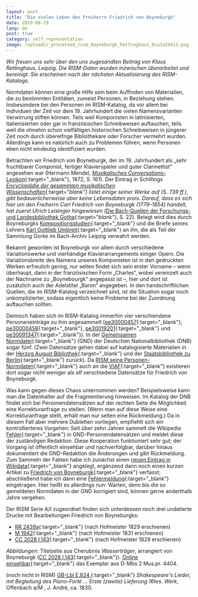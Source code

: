 ```yaml
---
layout: post
title: "Die vielen Leben des Freiherrn Friedrich von Boyneburgk"
date: 2019-08-29
lang: de
post: true
category: self_representation
image: /uploads/_processed_/csm_Boyneburgk_Rettinghaus_0ca3a29413.png
---
```



_Wir freuen uns sehr über den uns zugesandten Beitrag von Klaus Rettinghaus, Leipzig. Die RISM-Daten wurden inzwischen überarbeitet und bereinigt. Sie erscheinen nach der nächsten Aktualisierung des RISM-Katalogs._

Normdaten können eine große Hilfe sein beim Auffinden von Materialien, die zu bestimmten Entitäten, zumeist Personen, in Beziehung stehen. Insbesondere bei den Personen im RISM-Katalog, da vor allem bei Individuen der Zeit vor dem 19. Jahrhundert die vielen Namensvarianten Verwirrung stiften können. Teils weil Komponisten in latinisierten, italienisierten oder gar in französischen Schreibweisen auftauchen, teils weil die ohnehin schon vielfältigen historischen Schreibweisen in jüngerer Zeit noch durch übereifrige Bibliothekare oder Forscher vermehrt wurden. Allerdings kann es natürlich auch zu Problemen führen, wenn Personen eben nicht eindeutig identifiziert wurden.

Betrachten wir Friedrich von Boyneburgk, der im 19. Jahrhundert als „sehr fruchtbarer Componist, fertiger Klavierspieler und guter Clarinettist“ angesehen war (Hermann Mendel, [_Musikalisches Conversations-Lexikon_](http://mdz-nbn-resolving.de/urn:nbn:de:bvb:12-bsb10598430-3){:target="_blank"}, 1872, S. 161). Der Eintrag in Schillings [_Encyclopädie der gesammten musikalischen Wissenschaften_](http://mdz-nbn-resolving.de/urn:nbn:de:bvb:12-bsb10600488-3){:target="_blank"} listet einige seiner Werke auf (S. 739 ff.), gibt bedauerlicherweise aber keine Lebensdaten preis. Darauf, dass es sich hier um den Freiherrn Carl Friedrich von Boyneburgk (1779–1854) handelt, hat zuerst Ulrich Leisinger hingewiesen (_[Die Bach-Quellen der Forschungs- und Landesbibliothek Gotha](http://www.worldcat.org/oclc/185914948){:target="_blank"}_, S. 22). Belegt wird dies durch Boyneburgks [Kompositionsstudien](https://sachsen.digital/werkansicht/dlf/201530/1/){:target="_blank"}<sup><span lang="de-DE"><a class="sdfootnoteanc" name="sdfootnote1anc" href="typo3/#sdfootnote1sym"></a></span></sup> und die Briefe seines Lehrers [Karl Gottlieb Umbreit](https://sachsen.digital/werkansicht/dlf/200049/229/0/){:target="_blank"} an ihn,<sup><span lang="de-DE"><a class="sdfootnoteanc" name="sdfootnote2anc" href="typo3/#sdfootnote2sym"></a></span></sup> die als Teil der Sammlung Gorke im Bach-Archiv Leipzig verwahrt werden.

Bekannt geworden ist Boyneburgk vor allem durch verschiedene Variationswerke und vierhändige Klavierarrangements einiger Opern. Die Variationsbreite des Namens unseres Komponisten ist in den gedruckten Werken erfreulich gering, nur selten findet sich sein erster Vorname – wenn überhaupt, dann in der französischen Form „Charles“, wobei vereinzelt auch der Nachname zu „Boynebourgk“ angepasst ist –, hier und dort ist zusätzlich auch der Adelstitel „Baron“ angegeben. In den handschriftlichen Quellen, die im RISM-Katalog verzeichnet sind, ist die Situation sogar noch unkomplizierter, sodass eigentlich keine Probleme bei der Zuordnung auftauchen sollten.

Dennoch haben sich im RISM-Katalog immerhin vier verschiendene Personeneinträge zu ihm angesammelt ([pe30000457](https://opac.rism.info/search?id=pe30000457){:target="_blank"}, [pe30000458](https://opac.rism.info/search?id=pe30000458){:target="_blank"}, [pe30019201](https://opac.rism.info/search?id=pe30019201){:target="_blank"} und [pe30091347](https://opac.rism.info/search?id=pe30091347){:target="_blank"}). In der [Gemeinsamen Normdatei](https://www.dnb.de/DE/Professionell/Standardisierung/GND/gnd_node.html){:target="_blank"} (GND) der Deutschen Nationalbibliothek (DNB) sogar fünf. (Zwei Datensätze gehen dabei auf katalogisierte Materialien in der [Herzog August Bibliothek](http://opac.lbs-braunschweig.gbv.de/DB=2/XMLPRS=N/PPN?PPN=151428549){:target="_blank"} und der [Staatsbibliothek zu Berlin](http://stabikat.de/DB=1/XMLPRS=N/PPN?PPN=279571968){:target="_blank"} zurück). Da [RISM seine Personen-Normdaten](http://www.rism.info/de/startseite/newsdetails/article/2/rism-in-viaf.html){:target="_blank"} auch an die [VIAF](http://viaf.org/){:target="_blank"} existieren dort sogar nicht weniger als elf verschiedene Datensätze für Friedrich von Boyneburgk.

Was kann gegen dieses Chaos unternommen werden? Beispielsweise kann man die Datenhalter auf die Fragmentierung hinweisen. Im Katalog der DNB findet sich bei Personendatensätzen auf der rechten Seite die Möglichkeit eine Korrekturanfrage zu stellen. (Wenn man auf diese Weise eine Korrekturanfrage stellt, erhält man nur selten eine Rückmeldung.) Da in diesem Fall aber mehrere Dubletten vorliegen, empfiehlt sich ein kontrollierteres Vorgehen: Seit über zehn Jahren sammelt die Wikipedia [Fehler](https://de.wikipedia.org/wiki/Wikipedia:GND/Fehlermeldung){:target="_blank"} in GND-Personendatensätzen und meldet diese der zuständigen Redaktion. Diese Kooperation funktioniert sehr gut; der Vorgang ist öffentlich einsehbar und nachverfolgbar, darüber hinaus dokumentiert die GND-Redaktion die Änderungen und gibt Rückmeldung. Zum Sammeln der Fakten habe ich zunächst einen [neuen Eintrag in Wikidata](https://www.wikidata.org/wiki/Q66300899){:target="_blank"} angelegt, ergänzend dann noch einen kurzen Artikel zu [Friedrich von Boyneburgk](https://de.wikipedia.org/wiki/Friedrich_von_Boyneburgk){:target="_blank"} verfasst; abschließend habe ich dann eine [Fehlermeldung](https://de.wikipedia.org/wiki/Wikipedia:GND/Fehlermeldung/August_2019){:target="_blank"} eingetragen. Hier heißt es allerdings nun: Warten, denn bis die so gemeldeten Normdaten in der GND korrigiert sind, können gerne anderthalb Jahre vergehen.

Der RISM Serie A/I zugeordnet finden sich unterdessen noch drei undatierte Drucke mit Bearbeitungen Friedrich von Boyneburgks:

- [RR 2439a](https://opac.rism.info/search?id=00000991010146&View=rism){:target="_blank"} (nach Hofmeister 1829 erschienen)
- [M 1942](https://opac.rism.info/search?id=00000990040627&View=rism){:target="_blank"} (nach Hofmeister 1831 erschienen)
- [CC 2028 I,143](https://opac.rism.info/search?id=00000991015762&View=rism){:target="_blank"} (nach Hofmeister 1829 erschienen)



_Abbildungen_:
Titelseite aus Cherubinis _Wasserträger_, arrangiert von Boyneburgk ([CC 2028 I,143](https://opac.rism.info/search?id=00000991015762&View=rism){:target="_blank"}). [Online einsehbar](http://mdz-nbn-resolving.de/urn:nbn:de:bvb:12-bsb00074844-2){:target="_blank"} das Exemplar aus D-Mbs 2 Mus.pr. 4404.

(noch nicht in RISM) [GB-Lbl E.824.](http://explore.bl.uk/BLVU1:LSCOP-ALL:BLL01018681487){:target="_blank"} _Shakespeare's Lieder, mit Begleitung des Piano-Forté ... Erste (zweite) Lieferung 16tes. Werk_, Offenbach a/M , J. André, ca. 1830.


<script type="text/javascript">var switchTo5x=true;</script><script type="text/javascript" src="http://w.sharethis.com/button/buttons.js"></script><script type="text/javascript">stLight.options({publisher: "9b601438-1ce1-49d8-bfd7-9cff5df54c17", doNotHash: false, doNotCopy: false, hashAddressBar: false});</script>